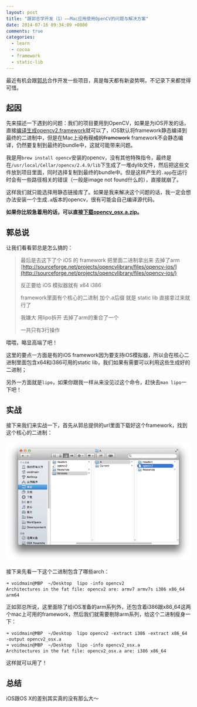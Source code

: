 ```yaml
---
layout: post
title: "跟郭总学开发（1）——Mac应用使用OpenCV的问题与解决方案"
date: 2014-07-16 09:34:09 +0800
comments: true
categories: 
  - learn
  - cocoa
  - framework
  - static-lib
---
```

最近有机会跟[郭总](http://longtimenoc.com)合作开发一些项目，真是每天都有新姿势啊，不记录下来都觉得可惜。

## 起因
先来描述一下遇到的问题：我们的项目要用到OpenCV，如果是为iOS开发的话，直接[编译生成opencv2.framework](http://docs.opencv.org/doc/tutorials/introduction/ios_install/ios_install.html)就可以了，iOS默认将framework静态编译到最终的二进制中，但是在Mac上<s>没有现成的framework</s> framework不会静态编译，仍然要复制到最终的bundle中，这就可能带来问题。

我是用`brew install opencv`安装的opencv，没有其他特殊指令，最终是在`/usr/local/Cellar/opencv/2.4.9/lib`下生成了一堆dylib文件，然后把这些文件放到项目里面，同时选择复制到最终的bundle中。但是这样产生的`.app`在运行时会有一些路径相关的错误（一般是image not found什么的），直接就崩了。

这样我们就只能选择用静态链接库了。如果是我来解决这个问题的话，我一定会想办法安装一个生成`.a`版本的opencv，很有可能会自己编译源代码。

<b>如果你比较急着用的话，可以直接[下载opencv_osx.a.zip](http://pan.baidu.com/s/1mg0ZfAw)。</b>

## 郭总说
让我们看看郭总是怎么搞的：

> 最后是去这下了个 iOS 的 framework 把里面二进制拿出来 去掉了arm [http://sourceforge.net/projects/opencvlibrary/files/opencv-ios/](http://sourceforge.net/projects/opencvlibrary/files/opencv-ios/)
> 
> 反正要给 iOS 模拟器就有 x64 i386
> 
> framework里面有个核心的二进制 加个.a后缀 就是 static lib 直接拿过来就行了
> 
> 我嫌大 用lipo拆开 去掉了arm的重合了一个
>
> 一共只有3行操作

喂喂，略显高端了吧！

这里的要点一方面是有的iOS framework因为要支持iOS模拟器，所以会在核心二进制里面包含x64和i386可用的static lib，我们如果有需要可以利用这些生成好的二进制；

另外一方面就是`lipo`，如果你跟我一样从来没见过这个命令，赶快去`man lipo`一下吧！

## 实战
接下来我们来实战一下，首先从郭总提供的url里面下载好这个framework，找到这个核心的二进制：

![Core Binary](/assets/find-core-binary.png)

接下来先看一下这个二进制包含了哪些arch：

    ➜ voidmain@MBP  ~/Desktop  lipo -info opencv2
    Architectures in the fat file: opencv2 are: armv7 armv7s i386 x86_64 arm64
    
正如郭总所说，这里面除了给iOS准备的arm系列外，还包含着i386跟x86_64这两个mac上可用的framework，然后我们就需要剔除arm系列，给这个二进制瘦身一下：

    ➜ voidmain@MBP  ~/Desktop  lipo opencv2 -extract i386 -extract x86_64 -output opencv2_osx.a
    ➜ voidmain@MBP  ~/Desktop  lipo -info opencv2_osx.a
    Architectures in the fat file: opencv2_osx.a are: i386 x86_64
    
这样就可以用了！

## 总结
iOS跟OS X的差别其实真的没有那么大～